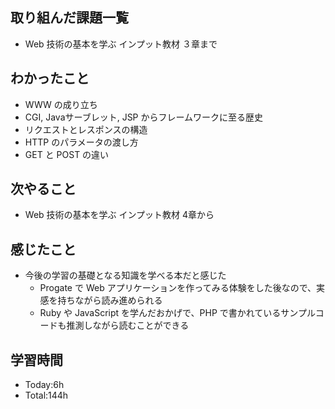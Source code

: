 ## 取り組んだ課題一覧
- Web 技術の基本を学ぶ インプット教材 ３章まで
## わかったこと
- WWW の成り立ち
- CGI, Javaサーブレット, JSP からフレームワークに至る歴史
- リクエストとレスポンスの構造
- HTTP のパラメータの渡し方
- GET と POST の違い
## 次やること
- Web 技術の基本を学ぶ インプット教材 4章から
## 感じたこと
- 今後の学習の基礎となる知識を学べる本だと感じた
  - Progate で Web アプリケーションを作ってみる体験をした後なので、実感を持ちながら読み進められる
  - Ruby や JavaScript を学んだおかげで、PHP で書かれているサンプルコードも推測しながら読むことができる
## 学習時間
- Today:6h
- Total:144h

